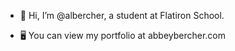 - 👋 Hi, I’m @albercher, a student at Flatiron School.

- 🖥 You can view my portfolio at abbeybercher.com


<!---
albercher/albercher is a ✨ special ✨ repository because its `README.md` (this file) appears on your GitHub profile.
You can click the Preview link to take a look at your changes.
--->
